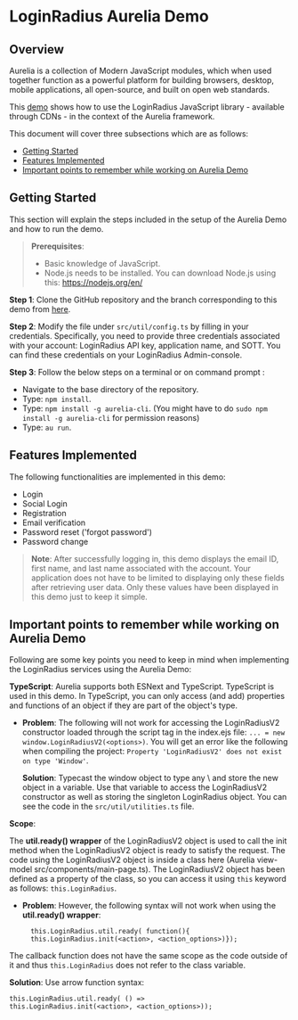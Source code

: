# LoginRadius Aurelia Demo

## Overview
Aurelia is a collection of Modern JavaScript modules, which when used together function as a powerful platform for building browsers, desktop, mobile applications, all open-source, and built on open web standards.

This [demo](https://github.com/LoginRadius/demo/tree/v2-aurelia-demo) shows how to use the LoginRadius JavaScript library - available through CDNs - in the context of the Aurelia framework.

This document will cover three subsections which are as follows:

- [Getting Started](#gettingstarted1)
- [Features Implemented](#featuresimplemented2)
- [Important points to remember while working on Aurelia Demo](#importantpointstorememberwhileworkingonaureliademo3)

## Getting Started
This section will explain the steps included in the setup of the Aurelia Demo and how to run the demo.


> **Prerequisites**: 
>- Basic knowledge of JavaScript.
>- Node.js needs to be installed.  You can download Node.js using this: https://nodejs.org/en/

**Step 1**: Clone the GitHub repository and the branch corresponding to this demo from [here](https://github.com/LoginRadius/demo/tree/v2-aurelia-demo).

**Step 2**: Modify the file under `src/util/config.ts` by filling in your credentials. Specifically, you need to provide three credentials associated with your account: LoginRadius API key, application name, and SOTT. You can find these credentials on your LoginRadius Admin-console.

**Step 3**: Follow the below steps on a terminal or on command prompt :
- Navigate to the base directory of the repository.
- Type: `npm install`.
- Type: `npm install -g aurelia-cli`. (You might have to do `sudo npm install -g aurelia-cli` for permission reasons)
- Type: `au run`.

## Features Implemented

The following functionalities are implemented in this demo:
- Login
- Social Login
- Registration
- Email verification
- Password reset ('forgot password')
- Password change

> **Note**: After successfully logging in, this demo displays the email ID, first name, and last name associated with the account. Your application does not have to be limited to displaying only these fields after retrieving user data. Only these values have been displayed in this demo just to keep it simple.

## Important points to remember while working on Aurelia Demo

Following are some key points you need to keep in mind when implementing the LoginRadius services using the Aurelia Demo:

**TypeScript**:
Aurelia supports both ESNext and TypeScript. TypeScript is used in this demo. In TypeScript, you can only access (and add) properties and functions of an object if they are part of the object's type.

- **Problem**: The following will not work for accessing the LoginRadiusV2 constructor loaded through the script tag in the index.ejs file: `... = new window.LoginRadiusV2(<options>)`. You will get an error like the following when compiling the project: `Property 'LoginRadiusV2' does not exist on type 'Window'`.

    **Solution**: Typecast the window object to type any \ and store the new object in a variable. Use that variable to access the LoginRadiusV2 constructor as well as storing the singleton LoginRadius object. You can see the code in the `src/util/utilities.ts` file.

**Scope**:

The **util.ready() wrapper** of the LoginRadiusV2 object is used to call the init method when the LoginRadiusV2 object is ready to satisfy the request. The code using the LoginRadiusV2 object is inside a class here (Aurelia view-model src/components/main-page.ts). The LoginRadiusV2 object has been defined as a property of the class, so you can access it using `this` keyword as follows: `this.LoginRadius`. 

- **Problem**: However, the following syntax will not work when using the **util.ready() wrapper**:

        this.LoginRadius.util.ready( function(){
        this.LoginRadius.init(<action>, <action_options>)});

The callback function does not have the same scope as the code outside of it and thus `this.LoginRadius` does not refer to the class variable. 

**Solution**: Use arrow function syntax:

    this.LoginRadius.util.ready( () =>
    this.LoginRadius.init(<action>, <action_options>));
















